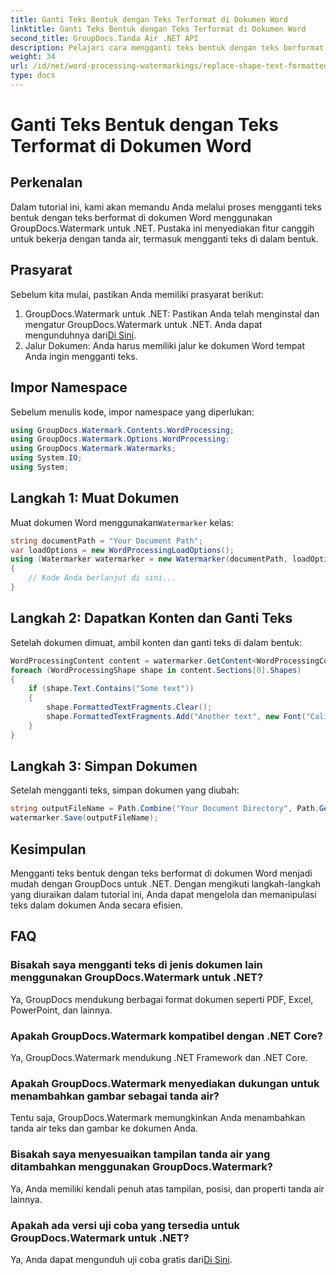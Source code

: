 ```yaml
---
title: Ganti Teks Bentuk dengan Teks Terformat di Dokumen Word
linktitle: Ganti Teks Bentuk dengan Teks Terformat di Dokumen Word
second_title: GroupDocs.Tanda Air .NET API
description: Pelajari cara mengganti teks bentuk dengan teks berformat di dokumen Word menggunakan GroupDocs.Watermark untuk .NET. Kemampuan mengedit dokumen Anda dengan mudah.
weight: 34
url: /id/net/word-processing-watermarkings/replace-shape-text-formatted-text-word-docs/
type: docs
---
```

# Ganti Teks Bentuk dengan Teks Terformat di Dokumen Word

## Perkenalan
Dalam tutorial ini, kami akan memandu Anda melalui proses mengganti teks bentuk dengan teks berformat di dokumen Word menggunakan GroupDocs.Watermark untuk .NET. Pustaka ini menyediakan fitur canggih untuk bekerja dengan tanda air, termasuk mengganti teks di dalam bentuk.
## Prasyarat
Sebelum kita mulai, pastikan Anda memiliki prasyarat berikut:
1.  GroupDocs.Watermark untuk .NET: Pastikan Anda telah menginstal dan mengatur GroupDocs.Watermark untuk .NET. Anda dapat mengunduhnya dari[Di Sini](https://releases.groupdocs.com/Watermark/net/).
2. Jalur Dokumen: Anda harus memiliki jalur ke dokumen Word tempat Anda ingin mengganti teks.

## Impor Namespace
Sebelum menulis kode, impor namespace yang diperlukan:
```csharp
using GroupDocs.Watermark.Contents.WordProcessing;
using GroupDocs.Watermark.Options.WordProcessing;
using GroupDocs.Watermark.Watermarks;
using System.IO;
using System;
```
## Langkah 1: Muat Dokumen
 Muat dokumen Word menggunakan`Watermarker` kelas:
```csharp
string documentPath = "Your Document Path";
var loadOptions = new WordProcessingLoadOptions();
using (Watermarker watermarker = new Watermarker(documentPath, loadOptions))
{
    // Kode Anda berlanjut di sini...
}
```
## Langkah 2: Dapatkan Konten dan Ganti Teks
Setelah dokumen dimuat, ambil konten dan ganti teks di dalam bentuk:
```csharp
WordProcessingContent content = watermarker.GetContent<WordProcessingContent>();
foreach (WordProcessingShape shape in content.Sections[0].Shapes)
{
    if (shape.Text.Contains("Some text"))
    {
        shape.FormattedTextFragments.Clear();
        shape.FormattedTextFragments.Add("Another text", new Font("Calibri", 19, FontStyle.Bold), Color.Red, Color.Aqua);
    }
}
```
## Langkah 3: Simpan Dokumen
Setelah mengganti teks, simpan dokumen yang diubah:
```csharp
string outputFileName = Path.Combine("Your Document Directory", Path.GetFileName(documentPath));
watermarker.Save(outputFileName);
```

## Kesimpulan
Mengganti teks bentuk dengan teks berformat di dokumen Word menjadi mudah dengan GroupDocs untuk .NET. Dengan mengikuti langkah-langkah yang diuraikan dalam tutorial ini, Anda dapat mengelola dan memanipulasi teks dalam dokumen Anda secara efisien.

## FAQ
### Bisakah saya mengganti teks di jenis dokumen lain menggunakan GroupDocs.Watermark untuk .NET?
Ya, GroupDocs mendukung berbagai format dokumen seperti PDF, Excel, PowerPoint, dan lainnya.
### Apakah GroupDocs.Watermark kompatibel dengan .NET Core?
Ya, GroupDocs.Watermark mendukung .NET Framework dan .NET Core.
### Apakah GroupDocs.Watermark menyediakan dukungan untuk menambahkan gambar sebagai tanda air?
Tentu saja, GroupDocs.Watermark memungkinkan Anda menambahkan tanda air teks dan gambar ke dokumen Anda.
### Bisakah saya menyesuaikan tampilan tanda air yang ditambahkan menggunakan GroupDocs.Watermark?
Ya, Anda memiliki kendali penuh atas tampilan, posisi, dan properti tanda air lainnya.
### Apakah ada versi uji coba yang tersedia untuk GroupDocs.Watermark untuk .NET?
 Ya, Anda dapat mengunduh uji coba gratis dari[Di Sini](https://releases.groupdocs.com/).